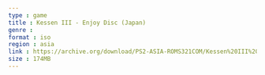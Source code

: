 ```yaml
---
type : game
title : Kessen III - Enjoy Disc (Japan)
genre : 
format : iso
region : asia
link : https://archive.org/download/PS2-ASIA-ROMS321COM/Kessen%20III%20-%20Enjoy%20Disc%20%28Japan%29.7z
size : 174MB
---
```

